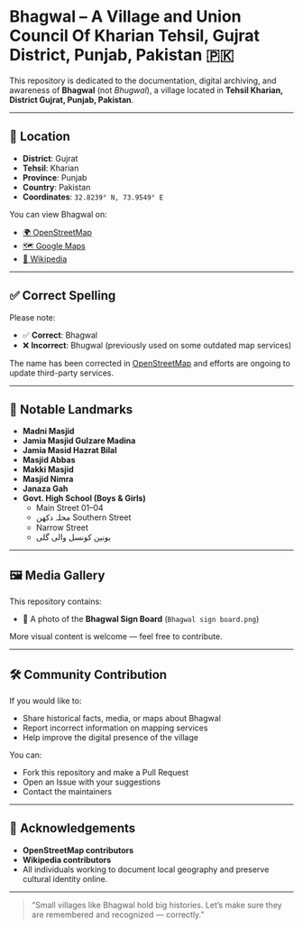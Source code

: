 # Bhagwal – A Village and Union Council Of Kharian Tehsil, Gujrat District, Punjab, Pakistan 🇵🇰

This repository is dedicated to the documentation, digital archiving, and awareness of **Bhagwal** (not *Bhugwal*), a village located in **Tehsil Kharian, District Gujrat, Punjab, Pakistan**.

---

## 📍 Location

- **District**: Gujrat  
- **Tehsil**: Kharian  
- **Province**: Punjab  
- **Country**: Pakistan  
- **Coordinates**: `32.8239° N, 73.9549° E`

You can view Bhagwal on:  
- [🌍 OpenStreetMap](https://www.openstreetmap.org/search?query=Bhagwal%20Gujrat#map=16/32.8239/73.9549)  
- [🗺️ Google Maps](https://maps.google.com/?q=Bhagwal,+Gujrat,+Punjab,+Pakistan)  
- [📘 Wikipedia](https://en.wikipedia.org/wiki/Bhagwal,_Gujrat)

---

## ✅ Correct Spelling

Please note:  
- ✅ **Correct**: Bhagwal  
- ❌ **Incorrect**: Bhugwal (previously used on some outdated map services)  

The name has been corrected in [OpenStreetMap](https://www.openstreetmap.org/) and efforts are ongoing to update third-party services.

---

## 🕌 Notable Landmarks

- **Madni Masjid**
- **Jamia Masjid Gulzare Madina**
- **Jamia Masid Hazrat Bilal**
- **Masjid Abbas**
- **Makki Masjid** 
- **Masjid Nimra**  
- **Janaza Gah**  
- **Govt. High School (Boys & Girls)**  
  - Main Street 01–04  
  - محلہ دکھن Southern Street  
  - Narrow Street  
  - یونین کونسل والی گلی

---

## 🖼 Media Gallery

This repository contains:  
- 📸 A photo of the **Bhagwal Sign Board** (`Bhagwal sign board.png`)  

More visual content is welcome — feel free to contribute.

---

## 🛠 Community Contribution

If you would like to:  
- Share historical facts, media, or maps about Bhagwal  
- Report incorrect information on mapping services  
- Help improve the digital presence of the village  

You can:  
- Fork this repository and make a Pull Request  
- Open an Issue with your suggestions  
- Contact the maintainers  

---

## 🤝 Acknowledgements

- **OpenStreetMap contributors**  
- **Wikipedia contributors**  
- All individuals working to document local geography and preserve cultural identity online.

---

> “Small villages like Bhagwal hold big histories. Let’s make sure they are remembered and recognized — correctly.”  
